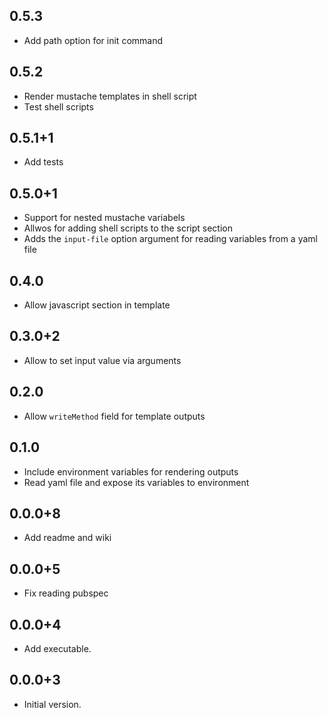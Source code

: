 ## 0.5.3
- Add path option for init command
## 0.5.2
- Render mustache templates in shell script
- Test shell scripts
## 0.5.1+1
- Add tests
## 0.5.0+1
- Support for nested mustache variabels
- Allwos for adding shell scripts to the script section
- Adds the `input-file` option argument for reading variables from a yaml file
## 0.4.0
- Allow javascript section in template
## 0.3.0+2
- Allow to set input value via arguments
## 0.2.0
- Allow `writeMethod` field for template outputs
## 0.1.0
- Include environment variables for rendering outputs
- Read yaml file and expose its variables to environment
## 0.0.0+8
- Add readme and wiki
## 0.0.0+5
- Fix reading pubspec 
## 0.0.0+4
- Add executable.
## 0.0.0+3
- Initial version.
